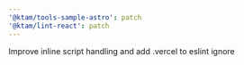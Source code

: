 ```yaml
---
'@ktam/tools-sample-astro': patch
'@ktam/lint-react': patch
---
```


Improve inline script handling and add .vercel to eslint ignore

